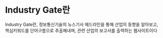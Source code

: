 Industry Gate란
==============
Industry Gate란, 정보통신기술의 뉴스기사 헤드라인을 통해 산업의 동향을 알아보고, 핵심키워드를 단어구름으로 추출해내며, 관련 산업의 보고서를 출력하는 웹사이트이다
